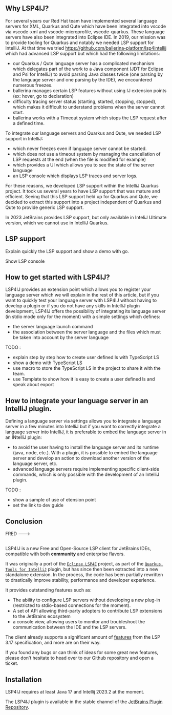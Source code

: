 ## Why LSP4IJ?

For several years our Red Hat team have implemented several language servers for XML, Quarkus and Qute which have been integrated into vscode via vscode-xml and vscode-microprofile, vscode-quarkus. These language servers have also been integrated into Eclipse IDE. In 2019, our mission was to provide tooling for Quarkus and notably we needed LSP support for IntelliJ. At that time we tried https://github.com/ballerina-platform/lsp4intellij which had advanced LSP support but which had the following limitations:
 * our Quarkus / Qute language server has a complicated mechanism which delegates part of the work to a Java component (JDT for Eclipse and Psi for IntelliJ) to avoid parsing Java classes twice (one parsing by the language server and one parsing by the IDE), we encountered numerous freezes.
 * ballerina manages certain LSP features without using IJ extension points (ex: hover, go to declaration)
 * difficulty tracing server status (starting, started, stopping, stopped), which makes it difficult to understand problems when the server cannot start.
 * ballerina works with a Timeout system which stops the LSP request after a defined time.

To integrate our language servers and Quarkus and Qute, we needed LSP support in IntelliJ:

 * which never freezes even if language server cannot be started.
 * which does not use a timeout system by managing the cancellation of LSP requests at the end (when the file is modified for example)
 * which provides a UI which allows you to see the state of the server language
 * an LSP console which displays LSP traces and server logs.

For these reasons, we developed LSP support within the IntelliJ Quarkus project. It took us several years to have LSP support that was mature and efficient. 
Seeing that this LSP support held up for Quarkus and Qute, we decided to extract this support into a project independent of Quarkus and Qute to provide generic LSP support.

In 2023 JetBrains provides LSP support, but only available in InteliJ Ultimate version, which we cannot use in IntelliJ Quarkus.

## LSP support

Explain quickly the LSP support and show a demo with go.

Show LSP console

## How to get started with LSP4IJ?

LSP4IJ provides an extension point which allows you to register your language server which we will explain in the rest of this article, but if you want to quickly test your language server with LSP4IJ without having to develop a plugin or if you do not have any skills in IntelliJ plugin development, LSP4IJ offers the possibility of integrating its language server (in stdio mode only for the moment) with a simple settings which defines:

 * the server language launch command
 * the association between the server language and the files which must be taken into account by the server language

TODO : 

 - explain step by step how to create user defined ls with TypeScript LS
 - show a demo with TypeScript LS
 - use macro to store the TypeScript LS in the project to share it with the team.
 - use Template to show how it is easy to create a user defined ls and speak about export

## How to integrate your language server in an IntelliJ plugin.

Defining a language server via settings allows you to integrate a language server in a few minutes into IntelliJ but if you want to correctly integrate a language server into IntelliJ, it is preferable to embed the language server in an INtelliJ plugin:

 * to avoid the user having to install the language server and its runtime (java, node, etc.). With a plugin, it is possible to embed the language server and develop an action to download another version of the language server, etc.
 * advanced language servers require implementing specific client-side commands, which is only possible with the development of an IntelliJ plugin.
 
TODO : 

 - show a sample of use of etension point 
 - set the link to dev guide

## Conclusion

FRED --->

## 

LSP4IJ is a new Free and Open-Source LSP client for JetBrains IDEs, compatible with both **community** and enterprise flavors.

It was originally a port of the [`Eclipse LSP4E`](https://github.com/eclipse/lsp4e) project, as part of the [`Quarkus Tools for IntelliJ`](https://github.com/redhat-developer/intellij-quarkus/) plugin, but has since then been extracted into a new standalone extension. In the process, the code has been partially rewritten to drastically improve stability, performance and developer experience.

It provides outstanding features such as: 
- The ability to configure LSP servers without developing a new plug-in (restricted to stdio-based connections for the moment).
- A set of API allowing third-party adopters to contribute LSP extensions to the JetBrains ecosystem
- a console view, allowing users to monitor and troubleshoot the communication between the IDE and the LSP servers.

The client already supports a significant amount of [features](https://github.com/redhat-developer/lsp4ij/blob/main/docs/LSPSupport.md) from the LSP 3.17 specification, and more are on their way.

If you found any bugs or can think of ideas for some great new features, please don’t hesitate to head over to our Github repository and open a ticket.

## Installation
LSP4IJ requires at least Java 17 and Intellij 2023.2 at the moment.

The LSP4IJ plugin is available in the stable channel of the [JetBrains Plugin Repository](https://plugins.jetbrains.com/plugin/23257-lsp4ij).